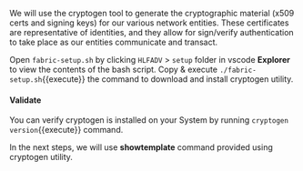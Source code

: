 We will use the cryptogen tool to generate the cryptographic material (x509 certs and signing keys) for our various network entities. These certificates are representative of identities, and they allow for sign/verify authentication to take place as our entities communicate and transact.

Open `fabric-setup.sh` by clicking `HLFADV` > `setup` folder in vscode **Explorer** to view the contents of the bash script. Copy & execute `./fabric-setup.sh`{{execute}} the command to download and install cryptogen utility.

#### Validate
You can verify cryptogen is installed on your System by running `cryptogen version`{{execute}} command.

In the next steps, we will use **showtemplate** command provided using cryptogen utility.


